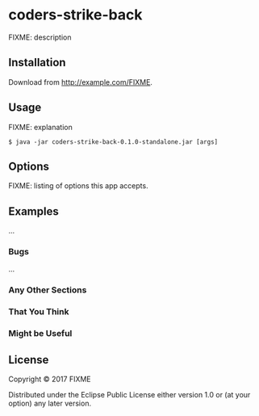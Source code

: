 # coders-strike-back

FIXME: description

## Installation

Download from http://example.com/FIXME.

## Usage

FIXME: explanation

    $ java -jar coders-strike-back-0.1.0-standalone.jar [args]

## Options

FIXME: listing of options this app accepts.

## Examples

...

### Bugs

...

### Any Other Sections
### That You Think
### Might be Useful

## License

Copyright © 2017 FIXME

Distributed under the Eclipse Public License either version 1.0 or (at
your option) any later version.
